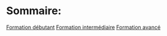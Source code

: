 # Sommaire:

[Formation débutant](./debutant/README.md)
[Formation intermédiaire](./intermediaire/README.md)
[Formation avancé](./avance/README.md)